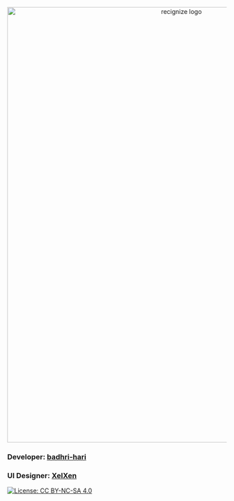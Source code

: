 <p align="center">
  <img src="https://github.com/user-attachments/assets/55573384-54f5-4ddb-aca2-5274070cb964" alt="recignize logo" height="1000" width="784">
</p>

### Developer: [badhri-hari](https://github.com/badhri-hari)

### UI Designer: [XelXen](https://github.com/XelXen)


[![License: CC BY-NC-SA 4.0](https://img.shields.io/badge/License-CC_BY--NC_SA_4.0-lightgrey.svg)](https://creativecommons.org/licenses/by-nc-sa/4.0/)
